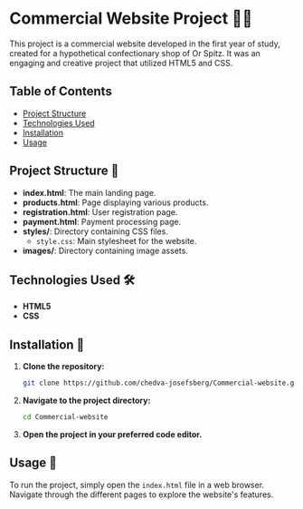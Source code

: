 
# Commercial Website Project 🍪🥐

This project is a commercial website developed in the first year of study, created for a hypothetical confectionary shop of Or Spitz. It was an engaging and creative project that utilized HTML5 and CSS.

## Table of Contents
- [Project Structure](#project-structure)
- [Technologies Used](#technologies-used)
- [Installation](#installation)
- [Usage](#usage)

## Project Structure 📂

- **index.html**: The main landing page.
- **products.html**: Page displaying various products.
- **registration.html**: User registration page.
- **payment.html**: Payment processing page.
- **styles/**: Directory containing CSS files.
  - `style.css`: Main stylesheet for the website.
- **images/**: Directory containing image assets.

## Technologies Used 🛠️

- **HTML5**
- **CSS**

## Installation 🚀

1. **Clone the repository:**
   ```bash
   git clone https://github.com/chedva-josefsberg/Commercial-website.git
   ```
2. **Navigate to the project directory:**
   ```bash
   cd Commercial-website
   ```
3. **Open the project in your preferred code editor.**

## Usage 🎉

To run the project, simply open the `index.html` file in a web browser. Navigate through the different pages to explore the website's features.
